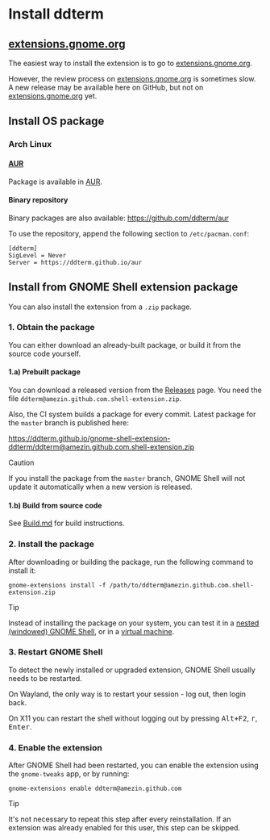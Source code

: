 <!--
SPDX-FileCopyrightText: 2021 Aleksandr Mezin <mezin.alexander@gmail.com>

SPDX-License-Identifier: GPL-3.0-or-later
-->

# Install ddterm

## [extensions.gnome.org]

The easiest way to install the extension is to go to [extensions.gnome.org].

However, the review process on [extensions.gnome.org] is sometimes slow.
A new release may be available here on GitHub, but not on
[extensions.gnome.org] yet.

[extensions.gnome.org]: https://extensions.gnome.org/extension/3780/ddterm/

## Install OS package

### Arch Linux

#### [AUR]

Package is available in [AUR].

[AUR]: https://aur.archlinux.org/packages/gnome-shell-extension-ddterm

#### Binary repository

Binary packages are also available: <https://github.com/ddterm/aur>

To use the repository, append the following section to `/etc/pacman.conf`:

    [ddterm]
    SigLevel = Never
    Server = https://ddterm.github.io/aur

## Install from GNOME Shell extension package

You can also install the extension from a `.zip` package.

### 1. Obtain the package

You can either download an already-built package, or build it from the source
code yourself.

#### 1.a) Prebuilt package

You can download a released version from the [Releases] page.
You need the file `ddterm@amezin.github.com.shell-extension.zip`.

[Releases]: https://github.com/ddterm/gnome-shell-extension-ddterm/releases

Also, the CI system builds a package for every commit. Latest package for the
`master` branch is published here:

<https://ddterm.github.io/gnome-shell-extension-ddterm/ddterm@amezin.github.com.shell-extension.zip>

> [!CAUTION]
> If you install the package from the `master` branch, GNOME Shell
> will not update it automatically when a new version is released.

#### 1.b) Build from source code

See [Build.md] for build instructions.

[Build.md]: /docs/Build.md

### 2. Install the package

After downloading or building the package, run the following command to install
it:

    gnome-extensions install -f /path/to/ddterm@amezin.github.com.shell-extension.zip

> [!TIP]
> Instead of installing the package on your system, you can test it in a
> [nested (windowed) GNOME Shell], or in a [virtual machine].

[nested (windowed) GNOME Shell]: /docs/Debug.md
[virtual machine]: /docs/Vagrant.md

### 3. Restart GNOME Shell

To detect the newly installed or upgraded extension, GNOME Shell usually needs
to be restarted.

On Wayland, the only way is to restart your session - log out, then login back.

On X11 you can restart the shell without logging out by pressing
<kbd>Alt+F2</kbd>, <kbd>r</kbd>, <kbd>Enter</kbd>.

### 4. Enable the extension

After GNOME Shell had been restarted, you can enable the extension using
the `gnome-tweaks` app, or by running:

    gnome-extensions enable ddterm@amezin.github.com

> [!TIP]
> It's not necessary to repeat this step after every reinstallation.
> If an extension was already enabled for this user, this step can be skipped.
